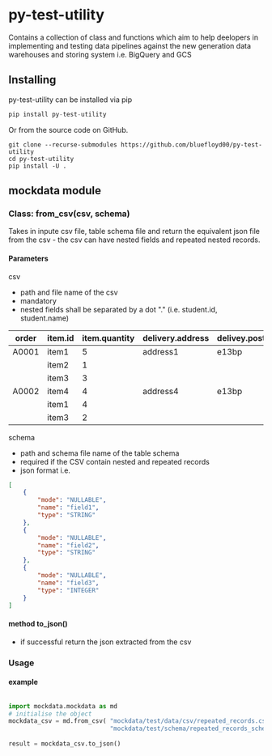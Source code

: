 # py-test-utility 

Contains a collection of class and functions which aim to help deelopers in implementing and testing data pipelines against the new generation data warehouses and storing system i.e. BigQuery and GCS

## Installing
py-test-utility can be installed via pip

```python 
pip install py-test-utility
```
Or from the source code on GitHub.
```command line
git clone --recurse-submodules https://github.com/bluefloyd00/py-test-utility
cd py-test-utility
pip install -U .
```

## mockdata module

### Class: from_csv(csv, schema) 

Takes in inpute csv file, table schema file and return the equivalent json file from the csv - the csv can have nested fields and repeated nested records.

#### Parameters

csv
- path and file name of the csv
- mandatory
- nested fields shall be separated by a dot "."  (i.e. student.id, student.name)

|order | item.id | item.quantity | delivery.address | delivey.postcode |
|---|---|---|---|---|
| A0001 | item1 | 5 | address1 | e13bp |
| | item2 | 1 | | |
| | item3 | 3 | | |
| A0002 | item4 | 4  | address4 | e13bp |
| | item1 | 4 | | |
| | item3 | 2 | | |

schema 
- path and schema file name of the table schema
- required if the CSV contain nested and repeated records
- json format i.e. 
```json
[
    {
        "mode": "NULLABLE", 
        "name": "field1", 
        "type": "STRING"
    }, 
    {
        "mode": "NULLABLE", 
        "name": "field2", 
        "type": "STRING"
    }, 
    {
        "mode": "NULLABLE", 
        "name": "field3", 
        "type": "INTEGER"
    }
]
```

#### method to_json()
- if successful return the json extracted from the csv

### Usage

#### example
```python 

import mockdata.mockdata as md
# initialise the object 
mockdata_csv = md.from_csv( "mockdata/test/data/csv/repeated_records.csv", 
                            "mockdata/test/schema/repeated_records_schema.json")
                            
result = mockdata_csv.to_json()
```
